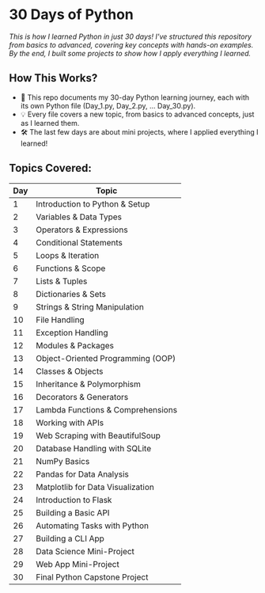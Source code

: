 # 30 Days of Python

*This is how I learned Python in just 30 days! I've structured this repository from basics to advanced, covering key concepts with hands-on examples. By the end, I built some projects to show how I apply everything I learned.*

## How This Works?
- 📂 This repo documents my 30-day Python learning journey, each with its own Python file (Day_1.py, Day_2.py, ... Day_30.py).
- 💡 Every file covers a new topic, from basics to advanced concepts, just as I learned them.
- 🛠️ The last few days are about mini projects, where I applied everything I learned!

## Topics Covered:

| Day | Topic                                          |
|---- |------------------------------------------------|
| 1   | Introduction to Python & Setup                 |
| 2   | Variables & Data Types                         |
| 3   | Operators & Expressions                        |
| 4   | Conditional Statements                         |
| 5   | Loops & Iteration                              |
| 6   | Functions & Scope                              |
| 7   | Lists & Tuples                                 |
| 8   | Dictionaries & Sets                            |
| 9   | Strings & String Manipulation                  |
| 10  | File Handling                                  |
| 11  | Exception Handling                             |
| 12  | Modules & Packages                             |
| 13  | Object-Oriented Programming (OOP)              |
| 14  | Classes & Objects                              |
| 15  | Inheritance & Polymorphism                     |
| 16  | Decorators & Generators                        |
| 17  | Lambda Functions & Comprehensions              |
| 18  | Working with APIs                              |
| 19  | Web Scraping with BeautifulSoup                |
| 20  | Database Handling with SQLite                  |
| 21  | NumPy Basics                                   |
| 22  | Pandas for Data Analysis                       |
| 23  | Matplotlib for Data Visualization              |
| 24  | Introduction to Flask                          |
| 25  | Building a Basic API                           |
| 26  | Automating Tasks with Python                   |
| 27  | Building a CLI App                             |
| 28  | Data Science Mini-Project                      |
| 29  | Web App Mini-Project                           |
| 30  | Final Python Capstone Project                  |
